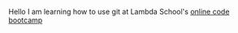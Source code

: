 Hello I am learning how to use git at Lambda School's [online code bootcamp](https://lambdaschool.com/mini-bootcamp)
